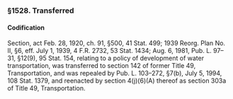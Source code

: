 ### §1528. Transferred ###

#### Codification ####

Section, act Feb. 28, 1920, ch. 91, §500, 41 Stat. 499; 1939 Reorg. Plan No. II, §6, eff. July 1, 1939, 4 F.R. 2732, 53 Stat. 1434; Aug. 6, 1981, Pub. L. 97–31, §12(9), 95 Stat. 154, relating to a policy of development of water transportation, was transferred to section 142 of former Title 49, Transportation, and was repealed by Pub. L. 103–272, §7(b), July 5, 1994, 108 Stat. 1379, and reenacted by section 4(j)(6)(A) thereof as section 303a of Title 49, Transportation.